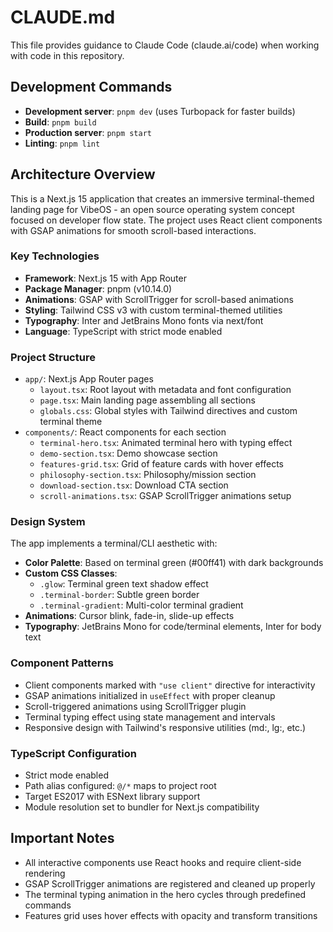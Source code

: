 # CLAUDE.md

This file provides guidance to Claude Code (claude.ai/code) when working with code in this repository.

## Development Commands

- **Development server**: `pnpm dev` (uses Turbopack for faster builds)
- **Build**: `pnpm build`
- **Production server**: `pnpm start`
- **Linting**: `pnpm lint`

## Architecture Overview

This is a Next.js 15 application that creates an immersive terminal-themed landing page for VibeOS - an open source operating system concept focused on developer flow state. The project uses React client components with GSAP animations for smooth scroll-based interactions.

### Key Technologies

- **Framework**: Next.js 15 with App Router
- **Package Manager**: pnpm (v10.14.0)
- **Animations**: GSAP with ScrollTrigger for scroll-based animations
- **Styling**: Tailwind CSS v3 with custom terminal-themed utilities
- **Typography**: Inter and JetBrains Mono fonts via next/font
- **Language**: TypeScript with strict mode enabled

### Project Structure

- `app/`: Next.js App Router pages
  - `layout.tsx`: Root layout with metadata and font configuration
  - `page.tsx`: Main landing page assembling all sections
  - `globals.css`: Global styles with Tailwind directives and custom terminal theme
- `components/`: React components for each section
  - `terminal-hero.tsx`: Animated terminal hero with typing effect
  - `demo-section.tsx`: Demo showcase section
  - `features-grid.tsx`: Grid of feature cards with hover effects
  - `philosophy-section.tsx`: Philosophy/mission section
  - `download-section.tsx`: Download CTA section
  - `scroll-animations.tsx`: GSAP ScrollTrigger animations setup

### Design System

The app implements a terminal/CLI aesthetic with:

- **Color Palette**: Based on terminal green (#00ff41) with dark backgrounds
- **Custom CSS Classes**:
  - `.glow`: Terminal green text shadow effect
  - `.terminal-border`: Subtle green border
  - `.terminal-gradient`: Multi-color terminal gradient
- **Animations**: Cursor blink, fade-in, slide-up effects
- **Typography**: JetBrains Mono for code/terminal elements, Inter for body text

### Component Patterns

- Client components marked with `"use client"` directive for interactivity
- GSAP animations initialized in `useEffect` with proper cleanup
- Scroll-triggered animations using ScrollTrigger plugin
- Terminal typing effect using state management and intervals
- Responsive design with Tailwind's responsive utilities (md:, lg:, etc.)

### TypeScript Configuration

- Strict mode enabled
- Path alias configured: `@/*` maps to project root
- Target ES2017 with ESNext library support
- Module resolution set to bundler for Next.js compatibility

## Important Notes

- All interactive components use React hooks and require client-side rendering
- GSAP ScrollTrigger animations are registered and cleaned up properly
- The terminal typing animation in the hero cycles through predefined commands
- Features grid uses hover effects with opacity and transform transitions